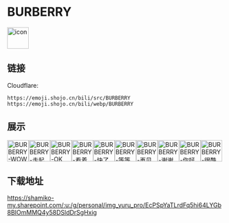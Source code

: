 # BURBERRY
<img src="https://emoji.shojo.cn/bili/src/BURBERRY/icon.png" width="50" height="50" alt="icon">

## 链接
Cloudflare:
```
https://emoji.shojo.cn/bili/src/BURBERRY
https://emoji.shojo.cn/bili/webp/BURBERRY
```
## 展示
<img src="https://emoji.shojo.cn/bili/src/BURBERRY/BURBERRY-WOW.png" width="50" height="50" alt="BURBERRY-WOW"><img src="https://emoji.shojo.cn/bili/src/BURBERRY/BURBERRY-走起.png" width="50" height="50" alt="BURBERRY-走起"><img src="https://emoji.shojo.cn/bili/src/BURBERRY/BURBERRY-OK.png" width="50" height="50" alt="BURBERRY-OK"><img src="https://emoji.shojo.cn/bili/src/BURBERRY/BURBERRY-看着不错.png" width="50" height="50" alt="BURBERRY-看着不错"><img src="https://emoji.shojo.cn/bili/src/BURBERRY/BURBERRY-快了快了.png" width="50" height="50" alt="BURBERRY-快了快了"><img src="https://emoji.shojo.cn/bili/src/BURBERRY/BURBERRY-等等.png" width="50" height="50" alt="BURBERRY-等等"><img src="https://emoji.shojo.cn/bili/src/BURBERRY/BURBERRY-再见.png" width="50" height="50" alt="BURBERRY-再见"><img src="https://emoji.shojo.cn/bili/src/BURBERRY/BURBERRY-谢谢.png" width="50" height="50" alt="BURBERRY-谢谢"><img src="https://emoji.shojo.cn/bili/src/BURBERRY/BURBERRY-你好.png" width="50" height="50" alt="BURBERRY-你好"><img src="https://emoji.shojo.cn/bili/src/BURBERRY/BURBERRY-很酷.png" width="50" height="50" alt="BURBERRY-很酷">

## 下载地址

https://shamiko-my.sharepoint.com/:u:/g/personal/img_yuru_pro/EcPSpYaTLrdFq5hi64LYGb8BIOmMMQ4y58DSldDrSgHxig